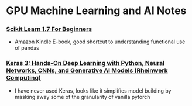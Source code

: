 # GPU Machine Learning and AI Notes

### <a href="scratchpad/scikit-learn-1-7-for-beginners">Scikit Learn 1.7 For Beginners</a>

- Amazon Kindle E-book, good shortcut to understanding functional use of pandas

### <a href="keras3">Keras 3: Hands-On Deep Learning with Python, Neural Networks, CNNs, and Generative AI Models (Rheinwerk Computing)</a>

- I have never used Keras, looks like it simplifies model building by masking away some of the granularity of vanilla pytorch